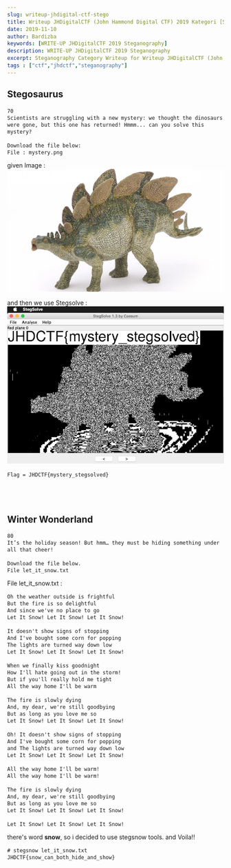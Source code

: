 ```yaml
---
slug: writeup-jhdigital-ctf-stego
title: Writeup JHDigitalCTF (John Hammond Digital CTF) 2019 Kategori [Steganography]
date: 2019-11-10
author: Bardizba
keywords: [WRITE-UP JHDigitalCTF 2019 Steganography]
description: WRITE-UP JHDigitalCTF 2019 Steganography
excerpt: Steganography Category Writeup for Writeup JHDigitalCTF (John Hammond Digital CTF) 
tags : ["ctf","jhdctf","steganography"]
---
```


## Stegosaurus
```
70
Scientists are struggling with a new mystery: we thought the dinosaurs were gone, but this one has returned! Hmmm... can you solve this mystery?

Download the file below:
File : mystery.png
```
given Image : 
![mystery.png](./pics/mystery.png)

and then we use Stegsolve :
![stegsolved](./pics/stegsolve.png)

    Flag = JHDCTF{mystery_stegsolved}


## &nbsp;
## Winter Wonderland
```
80
It’s the holiday season! But hmm… they must be hiding something under all that cheer!

Download the file below.
File let_it_snow.txt
```

File let_it_snow.txt :
```
Oh the weather outside is frightful	  	  	 	 	 
But the fire is so delightful    		 	  		   
And since we've no place to go     	  	    		   	      
Let It Snow! Let It Snow! Let It Snow!   	   	       	    	     
     	   	      	      	   	       	      	     	      	       
It doesn't show signs of stopping      		   	   		     
And I've bought some corn for popping     	   	  	       	   
The lights are turned way down low   	    	    	     	       	      
Let It Snow! Let It Snow! Let It Snow!     		   	 	    
      	       	      	  		   	 	     	 	 
When we finally kiss goodnight      	    	  	     	       	     
How I'll hate going out in the storm! 	    	      	      	 	   
But if you'll really hold me tight  	    	      	       	      	 
All the way home I'll be warm   	   	 	    	     	       
      	     	   	       	   	 
The fire is slowly dying
And, my dear, we're still goodbying
But as long as you love me so
Let It Snow! Let It Snow! Let It Snow!

Oh! It doesn't show signs of stopping
And I've bought some corn for popping
and The lights are turned way down low
Let It Snow! Let It Snow! Let It Snow!

All the way home I'll be warm!
All the way home I'll be warm!

The fire is slowly dying
And, my dear, we're still goodbying
But as long as you love me so
Let It Snow! Let It Snow! Let It Snow!

Let It Snow! Let It Snow! Let It Snow!

```

there's word **snow**, so i decided to use stegsnow tools. and Voila!!
```
# stegsnow let_it_snow.txt 
JHDCTF{snow_can_both_hide_and_show}
```